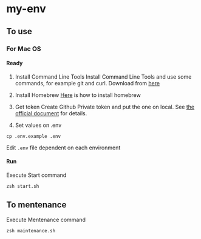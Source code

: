 # my-env
## To use
### For Mac OS

#### Ready

1. Install Command Line Tools
Install Command Line Tools and use some commands, for example git and curl.
Download from [here](https://developer.apple.com/download/all/?q=command%20line%20tools)

2. Install Homebrew
[Here](https://brew.sh/index_ja) is how to install homebrew

3. Get token
Create Github Private token and put the one on local.
See [the official document](https://docs.github.com/ja/authentication/keeping-your-account-and-data-secure/creating-a-personal-access-token) for details.

4. Set values on .env
```
cp .env.example .env
```
Edit `.env` file dependent on each environment


#### Run
Execute Start command
```
zsh start.sh
```

## To mentenance

Execute Mentenance command
```
zsh maintenance.sh
```
